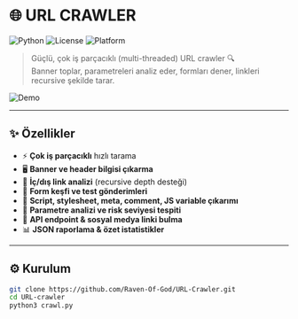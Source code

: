 # 🌐 URL CRAWLER

![Python](https://img.shields.io/badge/Python-3.8+-blue?logo=python)
![License](https://img.shields.io/badge/License-MIT-green)
![Platform](https://img.shields.io/badge/Platform-Linux%20%7C%20Windows-lightgrey?logo=windows)

> Güçlü, çok iş parçacıklı (multi-threaded) URL crawler 🔍  
> Banner toplar, parametreleri analiz eder, formları dener, linkleri recursive şekilde tarar.  

![Demo](https://user-images.githubusercontent.com/0000000/xxxxxxx/demo.gif)  

---

## ✨ Özellikler
- ⚡ **Çok iş parçacıklı** hızlı tarama  
- 🖥️ **Banner ve header bilgisi çıkarma**  
- 🔗 **İç/dış link analizi** (recursive depth desteği)  
- 📝 **Form keşfi ve test gönderimleri**  
- 📜 **Script, stylesheet, meta, comment, JS variable çıkarımı**  
- 🔑 **Parametre analizi ve risk seviyesi tespiti**  
- 🚀 **API endpoint & sosyal medya linki bulma**  
- 📊 **JSON raporlama & özet istatistikler**

---

## ⚙️ Kurulum

```bash
git clone https://github.com/Raven-Of-God/URL-Crawler.git
cd URL-crawler
python3 crawl.py
